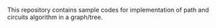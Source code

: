 This repository contains sample codes for implementation of path and circuits algorithm in a graph/tree.